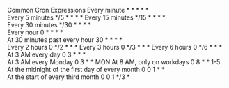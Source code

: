 Common Cron Expressions
Every minute	* * * * *	
Every 5 minutes	*/5 * * * *	
Every 15 minutes	*/15 * * * *	
Every 30 minutes	*/30 * * * *	
Every hour	0 * * * *	
At 30 minutes past every hour	30 * * * *	
Every 2 hours	0 */2 * * *	
Every 3 hours	0 */3 * * *	
Every 6 hours	0 */6 * * *	
At 3 AM every day	0 3 * * *	
At 3 AM every Monday	0 3 * * MON	
At 8 AM, only on workdays	0 8 * * 1-5	
At the midnight of the first day of every month	0 0 1 * *	
At the start of every third month	0 0 1 */3 *
